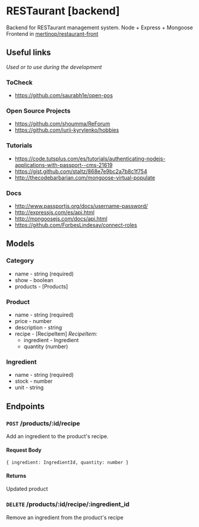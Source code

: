 # RESTaurant [backend]
Backend for RESTaurant management system.
Node + Express + Mongoose
Frontend in [mertinop/restaurant-front](https://github.com/mertinop/restaurant-front)
## Useful links
*Used or to use during the development*

### ToCheck
- https://github.com/saurabh1e/open-pos

### Open Source Projects
- https://github.com/shoumma/ReForum
- https://github.com/iurii-kyrylenko/hobbies

### Tutorials
- https://code.tutsplus.com/es/tutorials/authenticating-nodejs-applications-with-passport--cms-21619
- https://gist.github.com/staltz/868e7e9bc2a7b8c1f754
- http://thecodebarbarian.com/mongoose-virtual-populate

### Docs
- http://www.passportjs.org/docs/username-password/
- http://expressjs.com/es/api.html
- http://mongoosejs.com/docs/api.html
- https://github.com/ForbesLindesay/connect-roles


## Models
### Category
 - name - string (required)
 - show - boolean
 - products - [Products]
### Product
 - name - string (required)
 - price - number
 - description - string
 - recipe - [RecipeItem]
  *RecipeItem:*
   - ingredient - Ingredient
   - quantity (number)
### Ingredient
 - name - string (required)
 - stock - number
 - unit - string
## Endpoints
### `POST` /products/:id/recipe
Add an ingredient to the product's recipe.
#### Request Body
	{ ingredient: IngredientId, quantity: number }
#### Returns
Updated product
### `DELETE` /products/:id/recipe/:ingredient_id
Remove an ingredient from the product's recipe
